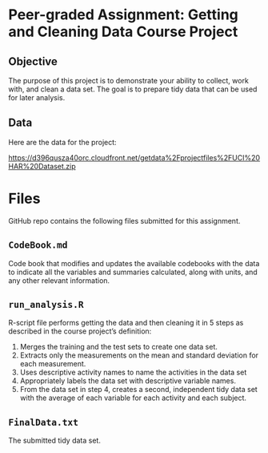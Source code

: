 # Peer-graded Assignment: Getting and Cleaning Data Course Project

## Objective

The purpose of this project is to demonstrate your ability to collect, work with, and clean a data set. The goal is to prepare tidy data that can be used for later analysis. 

## Data

Here are the data for the project:

https://d396qusza40orc.cloudfront.net/getdata%2Fprojectfiles%2FUCI%20HAR%20Dataset.zip

# Files

GitHub repo contains the following files submitted for this assignment.

## `CodeBook.md` 

Code book that modifies and updates the available codebooks with the data to indicate all the variables and summaries calculated, along with units, and any other relevant information.

## `run_analysis.R`

R-script file performs getting the data and then cleaning it in 5 steps as described in the course project’s definition:

1. Merges the training and the test sets to create one data set.
2. Extracts only the measurements on the mean and standard deviation for each measurement.
3. Uses descriptive activity names to name the activities in the data set
4. Appropriately labels the data set with descriptive variable names.
5. From the data set in step 4, creates a second, independent tidy data set with the average of each variable for each activity and each subject.

## `FinalData.txt`

The submitted tidy data set.

